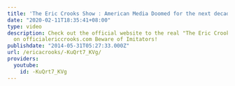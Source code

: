 ```yaml
---
title: 'The Eric Crooks Show : American Media Doomed for the next decade'
date: "2020-02-11T18:35:41+08:00"
type: video
description: Check out the official website to the real "The Eric Crooks Show" only
  on officialericcrooks.com Beware of Imitators!
publishdate: "2014-05-31T05:27:33.000Z"
url: /ericacrooks/-KuQrt7_KVg/
providers:
  youtube:
    id: -KuQrt7_KVg
---
```

